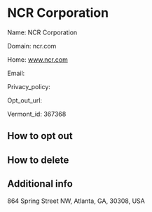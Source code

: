 
# NCR Corporation

Name: NCR Corporation

Domain: ncr.com

Home: www.ncr.com

Email: 

Privacy_policy: 

Opt_out_url: 

Vermont_id: 367368



## How to opt out



## How to delete



## Additional info



864 Spring Street NW, Atlanta, GA, 30308, USA

